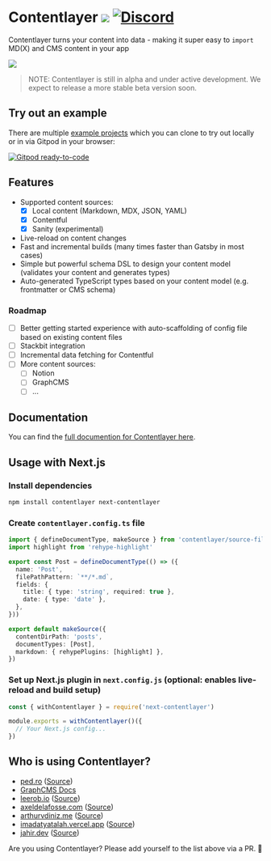 # Contentlayer [![](https://badgen.net/npm/v/contentlayer)](https://www.npmjs.com/package/contentlayer) [![Discord](https://badgen.net/badge/icon/discord?icon=discord&label)](https://discord.gg/fk83HNECYJ)

Contentlayer turns your content into data - making it super easy to `import` MD(X) and CMS content in your app

![](https://images2.imgbox.com/d5/db/LtP3GT3s_o.png)

> NOTE: Contentlayer is still in alpha and under active development. We expect to release a more stable beta version soon.

## Try out an example

There are multiple [example projects](./examples) which you can clone to try out locally or in via Gitpod in your browser:

[![Gitpod ready-to-code](https://img.shields.io/badge/Gitpod-ready--to--code-908a85?logo=gitpod)](http://gitpod.io/#GH_OWNER=contentlayerdev,GH_REPO=contentlayer,GH_SUBDIR=examples\mdx,GH_COMMAND=yarn/https://github.com/schickling-test/gitpod-open)

## Features

- Supported content sources:
  - [x] Local content (Markdown, MDX, JSON, YAML)
  - [x] Contentful
  - [x] Sanity (experimental)
- Live-reload on content changes
- Fast and incremental builds (many times faster than Gatsby in most cases)
- Simple but powerful schema DSL to design your content model (validates your content and generates types)
- Auto-generated TypeScript types based on your content model (e.g. frontmatter or CMS schema)

### Roadmap

- [ ] Better getting started experience with auto-scaffolding of config file based on existing content files
- [ ] Stackbit integration
- [ ] Incremental data fetching for Contentful
- [ ] More content sources:
  - [ ] Notion
  - [ ] GraphCMS
  - [ ] ...

## Documentation

You can find the [full documention for Contentlayer here](https://www.contentlayer.dev/docs).

## Usage with Next.js

### Install dependencies

```sh
npm install contentlayer next-contentlayer
```

### Create `contentlayer.config.ts` file

```ts
import { defineDocumentType, makeSource } from 'contentlayer/source-files'
import highlight from 'rehype-highlight'

export const Post = defineDocumentType(() => ({
  name: 'Post',
  filePathPattern: `**/*.md`,
  fields: {
    title: { type: 'string', required: true },
    date: { type: 'date' },
  },
}))

export default makeSource({
  contentDirPath: 'posts',
  documentTypes: [Post],
  markdown: { rehypePlugins: [highlight] },
})
```

### Set up Next.js plugin in `next.config.js` (optional: enables live-reload and build setup)

```js
const { withContentlayer } = require('next-contentlayer')

module.exports = withContentlayer()({
  // Your Next.js config...
})
```

## Who is using Contentlayer?

- [ped.ro](https://ped.ro) ([Source](https://github.com/peduarte/ped.ro))
- [GraphCMS Docs](https://graphcms.com/docs)
- [leerob.io](https://leerob.io/) ([Source](https://github.com/leerob/leerob.io))
- [axeldelafosse.com](https://axeldelafosse.com) ([Source](https://github.com/axeldelafosse/axeldelafosse))
- [arthurvdiniz.me](https://arthurvdiniz.me) ([Source](https://github.com/arthurvdiniz/me))
- [imadatyatalah.vercel.app](https://imadatyatalah.vercel.app) ([Source](https://github.com/imadatyatalah/imadatyatalah.me))
- [jahir.dev](https://jahir.dev/) ([Source](https://github.com/jahirfiquitiva/jahir.dev))

Are you using Contentlayer? Please add yourself to the list above via a PR. 🙏
